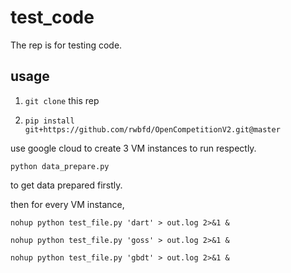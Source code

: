 # test_code
The rep is for testing code.

## usage

1. `git clone` this rep

2. `pip install git+https://github.com/rwbfd/OpenCompetitionV2.git@master`



use google cloud to create 3 VM instances to run respectly.

 `python data_prepare.py `

to get data prepared firstly.

then for every VM instance,

`nohup python test_file.py 'dart' > out.log 2>&1 &`

`nohup python test_file.py 'goss' > out.log 2>&1 &`

`nohup python test_file.py 'gbdt' > out.log 2>&1 &`